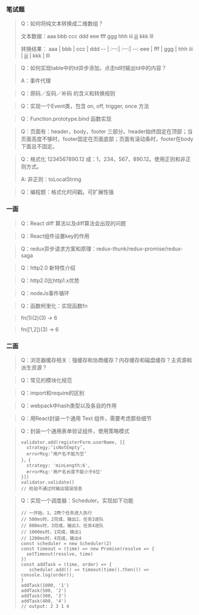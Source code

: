 ### 笔试题
> Q：如何将纯文本转换成二维数组？
> 
> 文本数据：aaa bbb ccc ddd eee fff ggg hhh iii jjj kkk lll
> 
> 转换结果：
> aaa | bbb | ccc | ddd
>  -- | :--:| :--:| --:
> eee | fff | ggg | hhh
> iii | jjj | kkk | lll

> Q：如何实现table中的td异步添加，点击td时输出td中的内容？
>
> A：事件代理

> Q：原码／反码／补码 的含义和转换规则

> Q：实现一个Event类，包含 on, off, trigger, once 方法

> Q：Function.prototype.bind 函数实现

> Q：页面有：header，body，footer 三部分。header始终固定在顶部；当页面高度不够时，footer固定在页面底部；页面有滚动条时，footer在body下面且不固定。

> Q：格式化 1234567890.12 成：1，234，567，890.12。使用正则和非正则方式。
>
> A: 非正则：toLocalString

> Q：编程题：格式化时间戳。可扩展性强

### 一面
> Q：React diff 算法以及diff算法会出现的问题

> Q：React组件设置key的作用

> Q：redux异步请求方案和原理：redux-thunk/redux-promise/redux-saga

> Q：http2.0 新特性介绍

> Q：http2.0比http1.x优势

> Q：nodeJs事件循环

> Q：函数柯里化：实现函数fn

> fn(1)(2)(3) -> 6

> fn([1,2])(3) -> 6

### 二面
> Q：浏览器缓存相关：强缓存和协商缓存？内存缓存和磁盘缓存？主资源和派生资源？

> Q：常见的模块化规范

> Q：import和require的区别

> Q：webpack中hash类型以及各自的作用

> Q：用React封装一个通用 Text 组件，需要考虑那些细节

> Q：封装一个通用表单验证组件，使用策略模式
>
> ```
> validator.add(registerForm.userName, [{
>   strategy:’isNotEmpty’,
>   errorMsg:’用户名不能为空’
> }，{
>   strategy: 'minLength:6',
>   errorMsg:'用户名长度不能小于6位'
> }])
> validator.validate()
> // 检验不通过时输出错误信息
> ```

> Q：实现一个调度器：Scheduler。实现如下功能
> ```
> // 一开始，1、2两个任务进入执行
> // 500ms时，2完成，输出2，任务3进队
> // 800ms时，3完成，输出3，任务4进队
> // 1000ms时，1完成，输出1
> // 1200ms时，4完成，输出4
> const scheduler = new Scheduler(2)
> const timeout = (time) => new Promise(resolve => {
>   setTimeout(resolve, time)
> })
> const addTask = (time, order) => {
>    scheduler.add(() => timeout(time)).then(() => console.log(order));
> }
> addTask(1000, '1')
> addTask(500, '2')
> addTask(300, '3')
> addTask(400, '4')
> // output: 2 3 1 4
> ```